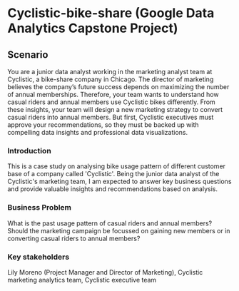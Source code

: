 # Cyclistic-bike-share (Google Data Analytics Capstone Project)

## Scenario
You are a junior data analyst working in the marketing analyst team at Cyclistic, a bike-share company in Chicago. The director of marketing believes the company’s future success depends on maximizing the number of annual memberships. Therefore, your team wants to understand how casual riders and annual members use Cyclistic bikes 
differently. From these insights, your team will design a new marketing strategy to convert casual riders into annual members. But first, Cyclistic executives must approve your recommendations, so they must be backed up with compelling data insights and professional data visualizations.

### Introduction
This is a case study on analysing bike usage pattern of different customer base of a company called 'Cyclistic'. Being the junior data analyst of the Cyclistic's marketing team, I am expected to answer key business questions and provide valuable insights and recommendations based on analysis.

### Business Problem
What is the past usage pattern of casual riders and annual members?
Should the marketing campaign be focussed on gaining new members or in converting casual riders to annual members?

### Key stakeholders
Lily Moreno (Project Manager and Director of Marketing), Cyclistic marketing analytics team, Cyclistic executive team

